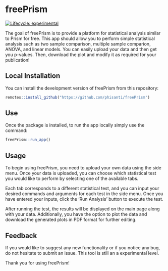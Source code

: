 
# freePrism

<!-- badges: start -->

[![Lifecycle:
experimental](https://img.shields.io/badge/lifecycle-experimental-orange.svg)](https://lifecycle.r-lib.org/articles/stages.html#experimental)
<!-- badges: end -->

The goal of freePrism is to provide a platform for statistical analysis
similar to Prism for free. This app should allow you to perform simple
statistical analysis such as two sample comparison, multiple sample
comparion, ANOVA, and linear models. You can easily upload your data and
then get you p-values. Then, download the plot and modify it as required
for your publication!

## Local Installation

You can install the development version of freePrism from this
repository:

``` r
remotes::install_github("https://github.com/phisanti/freePrism")
```

## Use

Once the package is installed, to run the app locally simply use the
command:

``` r
freePrism::run_app()
```

## Usage

To begin using freePrism, you need to upload your own data using the
side menu. Once your data is uploaded, you can choose which statistical
test you would like to perform by selecting one of the available tabs.

Each tab corresponds to a different statistical test, and you can input
your desired commands and arguments for each test in the side menu. Once
you have entered your inputs, click the ‘Run Analysis’ button to execute
the test.

After running the test, the results will be displayed on the main page
along with your data. Additionally, you have the option to plot the data
and download the generated plots in PDF format for further editing.

## Feedback

If you would like to suggest any new functionality or if you notice any
bug, do not hesitate to submit an issue. This tool is still an a
experimental level.

Thank you for using freePrism!
